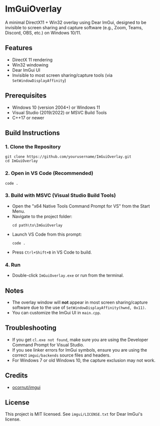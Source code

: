 # ImGuiOverlay

A minimal DirectX11 + Win32 overlay using Dear ImGui, designed to be invisible to screen sharing and capture software (e.g., Zoom, Teams, Discord, OBS, etc.) on Windows 10/11.

## Features
- DirectX 11 rendering
- Win32 windowing
- Dear ImGui UI
- Invisible to most screen sharing/capture tools (via `SetWindowDisplayAffinity`)

## Prerequisites
- Windows 10 (version 2004+) or Windows 11
- Visual Studio (2019/2022) or MSVC Build Tools
- C++17 or newer

## Build Instructions

### 1. Clone the Repository
```
git clone https://github.com/yourusername/ImGuiOverlay.git
cd ImGuiOverlay
```

### 2. Open in VS Code (Recommended)
```
code .
```

### 3. Build with MSVC (Visual Studio Build Tools)
- Open the "x64 Native Tools Command Prompt for VS" from the Start Menu.
- Navigate to the project folder:
  ```
  cd path\to\ImGuiOverlay
  ```
- Launch VS Code from this prompt:
  ```
  code .
  ```
- Press `Ctrl+Shift+B` in VS Code to build.

### 4. Run
- Double-click `ImGuiOverlay.exe` or run from the terminal.

## Notes
- The overlay window will **not** appear in most screen sharing/capture software due to the use of `SetWindowDisplayAffinity(hwnd, 0x11)`.
- You can customize the ImGui UI in `main.cpp`.

## Troubleshooting
- If you get `cl.exe not found`, make sure you are using the Developer Command Prompt for Visual Studio.
- If you see linker errors for ImGui symbols, ensure you are using the correct `imgui/backends` source files and headers.
- For Windows 7 or old Windows 10, the capture exclusion may not work.

## Credits
- [ocornut/imgui](https://github.com/ocornut/imgui)

## License
This project is MIT licensed. See `imgui/LICENSE.txt` for Dear ImGui's license.
